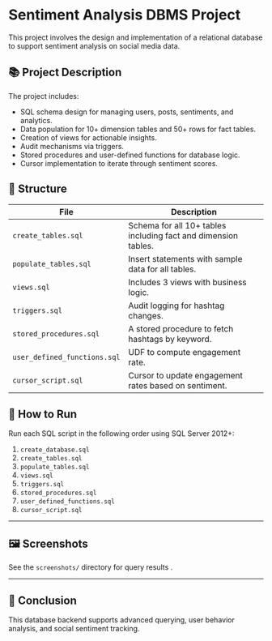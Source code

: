 # Sentiment Analysis DBMS Project

This project involves the design and implementation of a relational database to support sentiment analysis on social media data.

## 📚 Project Description

The project includes:
- SQL schema design for managing users, posts, sentiments, and analytics.
- Data population for 10+ dimension tables and 50+ rows for fact tables.
- Creation of views for actionable insights.
- Audit mechanisms via triggers.
- Stored procedures and user-defined functions for database logic.
- Cursor implementation to iterate through sentiment scores.

## 🧱 Structure

| File | Description |
|------|-------------|
| `create_tables.sql` | Schema for all 10+ tables including fact and dimension tables. |
| `populate_tables.sql` | Insert statements with sample data for all tables. |
| `views.sql` | Includes 3 views with business logic. |
| `triggers.sql` | Audit logging for hashtag changes. |
| `stored_procedures.sql` | A stored procedure to fetch hashtags by keyword. |
| `user_defined_functions.sql` | UDF to compute engagement rate. |
| `cursor_script.sql` | Cursor to update engagement rates based on sentiment. |



## 🧪 How to Run

Run each SQL script in the following order using SQL Server 2012+:

1. `create_database.sql`
2. `create_tables.sql`
3. `populate_tables.sql`
4. `views.sql`
5. `triggers.sql`
6. `stored_procedures.sql`
7. `user_defined_functions.sql`
8. `cursor_script.sql`

---

## 🖼️ Screenshots

See the `screenshots/` directory for query results .

---

## 🏁 Conclusion

This database backend supports advanced querying, user behavior analysis, and social sentiment tracking.
